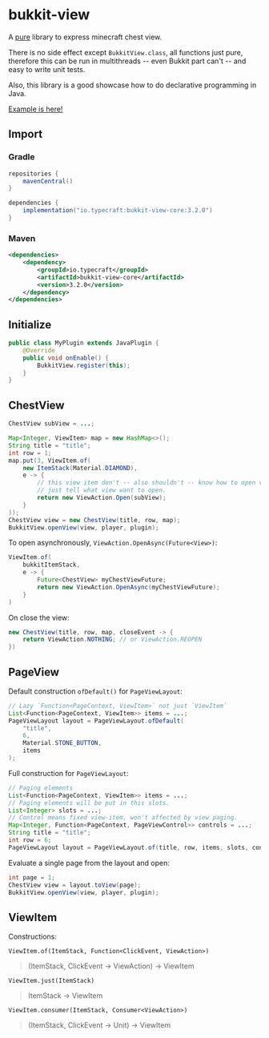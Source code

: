 # bukkit-view

A [pure](https://en.wikipedia.org/wiki/Purely_functional_programming) library to express minecraft chest view.

There is no side effect except `BukkitView.class`, all functions just pure, therefore this can be run in multithreads -- even Bukkit part can't -- and easy to write unit tests.

Also, this library is a good showcase how to do declarative programming in Java.

[Example is here!](https://github.com/typecraft-io/bukkit-view/blob/main/plugin/src/main/java/io/typecraft/bukkit/view/plugin/ViewPlugin.java)

## Import

### Gradle

```groovy
repositories {
    mavenCentral()
}

dependencies {
    implementation("io.typecraft:bukkit-view-core:3.2.0")
}
```

### Maven

```xml
<dependencies>
    <dependency>
        <groupId>io.typecraft</groupId>
        <artifactId>bukkit-view-core</artifactId>
        <version>3.2.0</version>
    </dependency>
</dependencies>
```

## Initialize

```java
public class MyPlugin extends JavaPlugin {
    @Override
    public void onEnable() {
        BukkitView.register(this);
    }
}
```

## ChestView

```java
ChestView subView = ...;

Map<Integer, ViewItem> map = new HashMap<>();
String title = "title";
int row = 1;
map.put(3, ViewItem.of(
    new ItemStack(Material.DIAMOND),
    e -> {
        // this view item don't -- also shouldn't -- know how to open view,
        // just tell what view want to open.
        return new ViewAction.Open(subView);
    }
));
ChestView view = new ChestView(title, row, map);
BukkitView.openView(view, player, plugin);
```

To open asynchronously, `ViewAction.OpenAsync(Future<View>)`:
```java
ViewItem.of(
    bukkitItemStack,
    e -> {
        Future<ChestView> myChestViewFuture;
        return new ViewAction.OpenAsync(myChestViewFuture);
    }
)
```

On close the view:
```java
new ChestView(title, row, map, closeEvent -> {
    return ViewAction.NOTHING; // or ViewAction.REOPEN
})
```

## PageView

Default construction `ofDefault()` for `PageViewLayout`:

```java
// Lazy `Function<PageContext, ViewItem>` not just `ViewItem`
List<Function<PageContext, ViewItem>> items = ...;
PageViewLayout layout = PageViewLayout.ofDefault(
    "title", 
    6, 
    Material.STONE_BUTTON, 
    items
);
```

Full construction for `PageViewLayout`:

```java
// Paging elements
List<Function<PageContext, ViewItem>> items = ...;
// Paging elements will be put in this slots.
List<Integer> slots = ...;
// Control means fixed view-item, won't affected by view paging.
Map<Integer, Function<PageContext, PageViewControl>> controls = ...;
String title = "title";
int row = 6;
PageViewLayout layout = PageViewLayout.of(title, row, items, slots, controls);
```

Evaluate a single page from the layout and open:

```java
int page = 1;
ChestView view = layout.toView(page);
BukkitView.openView(view, player, plugin);
```

## ViewItem

Constructions:

`ViewItem.of(ItemStack, Function<ClickEvent, ViewAction>)`

> (ItemStack, ClickEvent -> ViewAction) -> ViewItem

`ViewItem.just(ItemStack)`

> ItemStack -> ViewItem

`ViewItem.consumer(ItemStack, Consumer<ViewAction>)`

> (ItemStack, ClickEvent -> Unit) -> ViewItem
